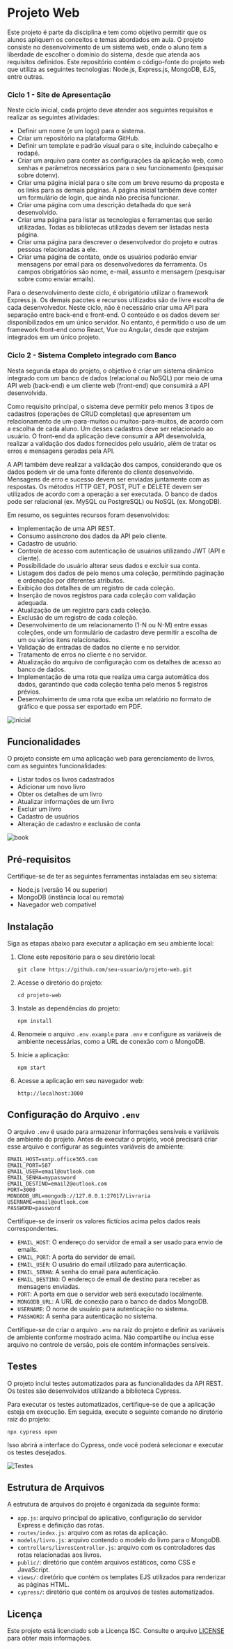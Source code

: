 # Projeto Web

Este projeto é parte da disciplina e tem como objetivo permitir que os alunos apliquem os conceitos e temas abordados em aula. O projeto consiste no desenvolvimento de um sistema web, onde o aluno tem a liberdade de escolher o domínio do sistema, desde que atenda aos requisitos definidos. Este repositório contém o código-fonte do projeto web que utiliza as seguintes tecnologias: Node.js, Express.js, MongoDB, EJS, entre outras.

### Ciclo 1 - Site de Apresentação

Neste ciclo inicial, cada projeto deve atender aos seguintes requisitos e realizar as seguintes atividades:

- Definir um nome (e um logo) para o sistema.
- Criar um repositório na plataforma GitHub.
- Definir um template e padrão visual para o site, incluindo cabeçalho e rodapé.
- Criar um arquivo para conter as configurações da aplicação web, como senhas e parâmetros necessários para o seu funcionamento (pesquisar sobre dotenv).
- Criar uma página inicial para o site com um breve resumo da proposta e os links para as demais páginas. A página inicial também deve conter um formulário de login, que ainda não precisa funcionar.
- Criar uma página com uma descrição detalhada do que será desenvolvido.
- Criar uma página para listar as tecnologias e ferramentas que serão utilizadas. Todas as bibliotecas utilizadas devem ser listadas nesta página.
- Criar uma página para descrever o desenvolvedor do projeto e outras pessoas relacionadas a ele.
- Criar uma página de contato, onde os usuários poderão enviar mensagens por email para os desenvolvedores da ferramenta. Os campos obrigatórios são nome, e-mail, assunto e mensagem (pesquisar sobre como enviar emails).

Para o desenvolvimento deste ciclo, é obrigatório utilizar o framework Express.js. Os demais pacotes e recursos utilizados são de livre escolha de cada desenvolvedor. Neste ciclo, não é necessário criar uma API para separação entre back-end e front-end. O conteúdo e os dados devem ser disponibilizados em um único servidor. No entanto, é permitido o uso de um framework front-end como React, Vue ou Angular, desde que estejam integrados em um único projeto.

### Ciclo 2 - Sistema Completo integrado com Banco

Nesta segunda etapa do projeto, o objetivo é criar um sistema dinâmico integrado com um banco de dados (relacional ou NoSQL) por meio de uma API web (back-end) e um cliente web (front-end) que consumirá a API desenvolvida.

Como requisito principal, o sistema deve permitir pelo menos 3 tipos de cadastros (operações de CRUD completas) que apresentem um relacionamento de um-para-muitos ou muitos-para-muitos, de acordo com a escolha de cada aluno. Um desses cadastros deve ser relacionado ao usuário. O front-end da aplicação deve consumir a API desenvolvida, realizar a validação dos dados fornecidos pelo usuário, além de tratar os erros e mensagens geradas pela API.

A API também deve realizar a validação dos campos, considerando que os dados podem vir de uma fonte diferente do cliente desenvolvido. Mensagens de erro e sucesso devem ser enviadas juntamente com as respostas. Os métodos HTTP GET, POST, PUT e DELETE devem ser utilizados de acordo com a operação a ser executada. O banco de dados pode ser relacional (ex. MySQL ou PostgreSQL) ou NoSQL (ex. MongoDB).

Em resumo, os seguintes recursos foram desenvolvidos:

- Implementação de uma API REST.
- Consumo assíncrono dos dados da API pelo cliente.
- Cadastro de usuário.
- Controle de acesso com autenticação de usuários utilizando JWT (API e cliente).
- Possibilidade do usuário alterar seus dados e excluir sua conta.
- Listagem dos dados de pelo menos uma coleção, permitindo paginação e ordenação por diferentes atributos.
- Exibição dos detalhes de um registro de cada coleção.
- Inserção de novos registros para cada coleção com validação adequada.
- Atualização de um registro para cada coleção.
- Exclusão de um registro de cada coleção.
- Desenvolvimento de um relacionamento (1-N ou N-M) entre essas coleções, onde um formulário de cadastro deve permitir a escolha de um ou vários itens relacionados.
- Validação de entradas de dados no cliente e no servidor.
- Tratamento de erros no cliente e no servidor.
- Atualização do arquivo de configuração com os detalhes de acesso ao banco de dados.
- Implementação de uma rota que realiza uma carga automática dos dados, garantindo que cada coleção tenha pelo menos 5 registros prévios.
- Desenvolvimento de uma rota que exiba um relatório no formato de gráfico e que possa ser exportado em PDF.

![inicial](https://github.com/M4deN/Projeto_WEB/blob/main/public/images/initial.png)

## Funcionalidades

O projeto consiste em uma aplicação web para gerenciamento de livros, com as seguintes funcionalidades:

- Listar todos os livros cadastrados
- Adicionar um novo livro
- Obter os detalhes de um livro
- Atualizar informações de um livro
- Excluir um livro
- Cadastro de usuários
- Alteração de cadastro e exclusão de conta

![book](https://github.com/M4deN/Projeto_WEB/blob/main/public/images/book1.png)

## Pré-requisitos

Certifique-se de ter as seguintes ferramentas instaladas em seu sistema:

- Node.js (versão 14 ou superior)
- MongoDB (instância local ou remota)
- Navegador web compatível

## Instalação

Siga as etapas abaixo para executar a aplicação em seu ambiente local:

1. Clone este repositório para o seu diretório local:

   ```
   git clone https://github.com/seu-usuario/projeto-web.git
   ```

2. Acesse o diretório do projeto:

   ```
   cd projeto-web
   ```

3. Instale as dependências do projeto:

   ```
   npm install
   ```

4. Renomeie o arquivo `.env.example` para `.env` e configure as variáveis de ambiente necessárias, como a URL de conexão com o MongoDB.

5. Inicie a aplicação:

   ```
   npm start
   ```

6. Acesse a aplicação em seu navegador web:

   ```
   http://localhost:3000
   ```

## Configuração do Arquivo `.env`

O arquivo `.env` é usado para armazenar informações sensíveis e variáveis de ambiente do projeto. Antes de executar o projeto, você precisará criar esse arquivo e configurar as seguintes variáveis de ambiente:

```
EMAIL_HOST=smtp.office365.com
EMAIL_PORT=587
EMAIL_USER=email@outlook.com
EMAIL_SENHA=mypassword
EMAIL_DESTINO=email2@outlook.com
PORT=3000
MONGODB_URL=mongodb://127.0.0.1:27017/Livraria
USERNAME=email@outlook.com
PASSWORD=password
```

Certifique-se de inserir os valores fictícios acima pelos dados reais correspondentes.

- `EMAIL_HOST`: O endereço do servidor de email a ser usado para envio de emails.
- `EMAIL_PORT`: A porta do servidor de email.
- `EMAIL_USER`: O usuário do email utilizado para autenticação.
- `EMAIL_SENHA`: A senha do email para autenticação.
- `EMAIL_DESTINO`: O endereço de email de destino para receber as mensagens enviadas.
- `PORT`: A porta em que o servidor web será executado localmente.
- `MONGODB_URL`: A URL de conexão para o banco de dados MongoDB.
- `USERNAME`: O nome de usuário para autenticação no sistema.
- `PASSWORD`: A senha para autenticação no sistema.

Certifique-se de criar o arquivo `.env` na raiz do projeto e definir as variáveis de ambiente conforme mostrado acima. Não compartilhe ou inclua esse arquivo no controle de versão, pois ele contém informações sensíveis.

## Testes

O projeto inclui testes automatizados para as funcionalidades da API REST. Os testes são desenvolvidos utilizando a biblioteca Cypress.

Para executar os testes automatizados, certifique-se de que a aplicação esteja em execução. Em seguida, execute o seguinte comando no diretório raiz do projeto:

```
npx cypress open
```

Isso abrirá a interface do Cypress, onde você poderá selecionar e executar os testes desejados.

![Testes](https://github.com/M4deN/Projeto_WEB/blob/main/public/images/Tests.png)

## Estrutura de Arquivos

A estrutura de arquivos do projeto é organizada da seguinte forma:

- `app.js`: arquivo principal do aplicativo, configuração do servidor Express e definição das rotas.
- `routes/index.js`: arquivo com as rotas da aplicação.
- `models/livro.js`: arquivo contendo o modelo do livro para o MongoDB.
- `controllers/livrosController.js`: arquivo com os controladores das rotas relacionadas aos livros.
- `public/`: diretório que contém arquivos estáticos, como CSS e JavaScript.
- `views/`: diretório que contém os templates EJS utilizados para renderizar as páginas HTML.
- `cypress/`: diretório que contém os arquivos de testes automatizados.

## Licença

Este projeto está licenciado sob a Licença ISC. Consulte o arquivo [LICENSE](./LICENSE) para obter mais informações.
